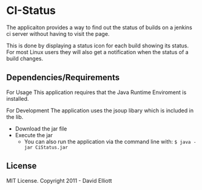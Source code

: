 CI-Status
========

The applicaiton provides a way to find out the status of builds on a jenkins ci server without having to visit the page.

This is done by displaying a status icon for each build showing its status.  For most Linux users they will also get a notification when the status of a build changes.

Dependencies/Requirements
-------------------------

For Usage
  This application requires that the Java Runtime Enviroment is installed.

For Development
  The application uses the jsoup libary which is included in the lib.

* Download the jar file
* Execute the jar
  * You can also run the application via the command line with:
    `$ java -jar CiStatus.jar`

License
-------

MIT License. Copyright 2011 - David Elliott

